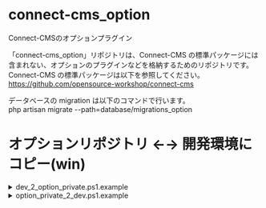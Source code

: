 # connect-cms_option
Connect-CMSのオプションプラグイン

「connect-cms_option」リポジトリは、Connect-CMS の標準パッケージには含まれない、オプションのプラグインなどを格納するためのリポジトリです。  
Connect-CMS の標準パッケージは以下を参照してください。  
https://github.com/opensource-workshop/connect-cms  
  
データベースの migration は以下のコマンドで行います。  
php artisan migrate --path=database/migrations_option  

# オプションリポジトリ ←→ 開発環境にコピー(win)

<details>
<summary>dev_2_option_private.ps1.example</summary>

```shell
# コピー元のルートPATH
$src_root_dir = "C:\path_to_dev_connect-cms\"
# コピー先のルートPATH
$dist_root_dir = "C:\path_to_connect-cms-option_dir\"

### コピー（robocopy <コピー元> <コピー先>）
Copy-Item -Path "${src_root_dir}composer-option.json" -Destination "${dist_root_dir}"
Copy-Item -Path "${src_root_dir}composer-option.lock" -Destination "${dist_root_dir}"
```
</details>

<details>
<summary>option_private_2_dev.ps1.example</summary>

```shell
# コピー元のルートPATH
$src_root_dir = "C:\path_to_connect-cms-option_dir\"
# コピー先のルートPATH
$dist_root_dir = "C:\path_to_dev_connect-cms\"

Copy-Item -Path "${src_root_dir}composer-option.json" -Destination "${dist_root_dir}"
Copy-Item -Path "${src_root_dir}composer-option.lock" -Destination "${dist_root_dir}"
```
</details>
